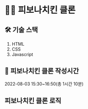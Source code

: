 # 🍗🍺 피보나치킨 클론

## 🛠 기술 스택
1. HTML
2. CSS
3. Javascript

## 🍺 피보나치킨 클론 작성시간
2022-08-03
15:30~16:50(총 1시간 10분)

## 피보나치킨 클론 로직
